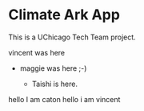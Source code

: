 # Climate Ark App

This is a UChicago Tech Team project.

vincent was here

-   maggie was here ;-)

    -   Taishi is here.

hello I am caton
hello i am vincent
